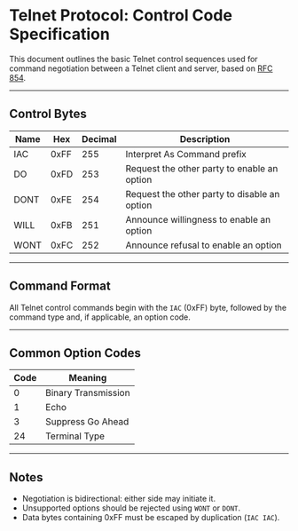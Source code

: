 # Telnet Protocol: Control Code Specification

This document outlines the basic Telnet control sequences used for command negotiation between a Telnet client and server, based on [RFC 854](https://datatracker.ietf.org/doc/html/rfc854).

---

## Control Bytes

| Name  | Hex   | Decimal | Description                                 |
|-------|-------|---------|---------------------------------------------|
| IAC   | 0xFF  | 255     | Interpret As Command prefix                 |
| DO    | 0xFD  | 253     | Request the other party to enable an option |
| DONT  | 0xFE  | 254     | Request the other party to disable an option|
| WILL  | 0xFB  | 251     | Announce willingness to enable an option    |
| WONT  | 0xFC  | 252     | Announce refusal to enable an option        |

---

## Command Format

All Telnet control commands begin with the `IAC` (0xFF) byte, followed by the command type and, if applicable, an option code.

---

## Common Option Codes

| Code | Meaning             |
|------|---------------------|
| 0    | Binary Transmission |
| 1    | Echo                |
| 3    | Suppress Go Ahead   |
| 24   | Terminal Type       |

---

## Notes

- Negotiation is bidirectional: either side may initiate it.
- Unsupported options should be rejected using `WONT` or `DONT`.
- Data bytes containing 0xFF must be escaped by duplication (`IAC IAC`).
